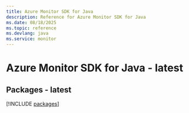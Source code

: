 ```yaml
---
title: Azure Monitor SDK for Java
description: Reference for Azure Monitor SDK for Java
ms.date: 08/18/2025
ms.topic: reference
ms.devlang: java
ms.service: monitor
---
```

# Azure Monitor SDK for Java - latest
## Packages - latest
[!INCLUDE [packages](monitor-index.md)]